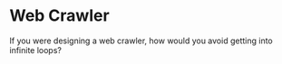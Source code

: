 # Web Crawler

If you were designing a web crawler, how would you avoid getting into infinite loops?